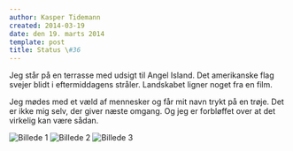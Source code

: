 ```yaml
---
author: Kasper Tidemann
created: 2014-03-19
date: den 19. marts 2014
template: post
title: Status \#36
---
```


Jeg står på en terrasse med udsigt til Angel Island. Det amerikanske flag svejer blidt i eftermiddagens stråler. Landskabet ligner noget fra en film.

Jeg mødes med et væld af mennesker og får mit navn trykt på en trøje. Det er ikke mig selv, der giver næste omgang. Og jeg er forbløffet over at det virkelig kan være sådan.

![Billede 1](/photos/status-36/1.jpg)
![Billede 2](/photos/status-36/2.jpg)
![Billede 3](/photos/status-36/3.jpg)